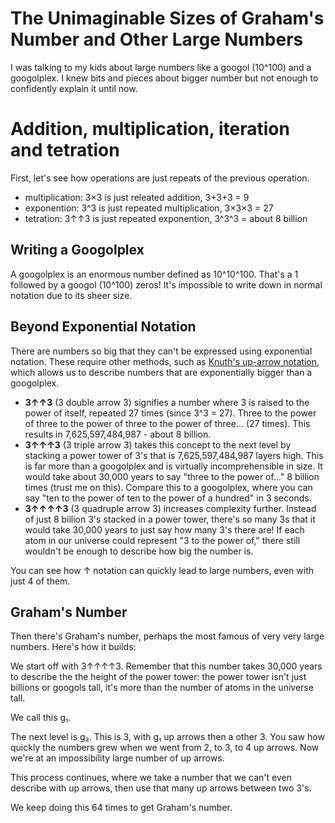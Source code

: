 # The Unimaginable Sizes of Graham's Number and Other Large Numbers

I was talking to my kids about large numbers like a googol (10^100) and a googolplex. I knew bits and pieces about bigger number but not enough to confidently explain it until now.

# Addition, multiplication, iteration and tetration

First, let's see how operations are just repeats of the previous operation.

- multiplication: 3×3 is just releated addition, 3+3+3 = 9
- exponention: 3^3 is just repeated multiplication, 3×3×3 = 27
- tetration: 3↑↑3 is just repeated exponention, 3^3^3 = about 8 billion 

## Writing a Googolplex

A googolplex is an enormous number defined as 10^10^100. That's a 1 followed by a googol (10^100) zeros! It's impossible to write down in normal notation due to its sheer size.

## Beyond Exponential Notation

There are numbers so big that they can't be expressed using exponential notation. These require other methods, such as [Knuth's up-arrow notation](https://en.wikipedia.org/wiki/Knuth%27s_up-arrow_notation), which allows us to describe numbers that are exponentially bigger than a googolplex.


- **3↑↑3** (3 double arrow 3) signifies a number where 3 is raised to the power of itself, repeated 27 times (since 3^3 = 27). Three to the power of three to the power of three to the power of three... (27 times). This results in 7,625,597,484,987 - about 8 billion.
- **3↑↑↑3** (3 triple arrow 3) takes this concept to the next level by stacking a power tower of 3's that is 7,625,597,484,987 layers high. This is far more than a googolplex and is virtually incomprehensible in size. It would take about 30,000 years to say "three to the power of..." 8 billion times (trust me on this). Compare this to a googolplex, where you can say "ten to the power of ten to the power of a hundred" in 3 seconds.
- **3↑↑↑↑3** (3 quadruple arrow 3) increases complexity further. Instead of just 8 billion 3's stacked in a power tower, there's so many 3s that it would take 30,000 years to just say how many 3's there are! If each atom in our universe could represent "3 to the power of," there still wouldn't be enough to describe how big the number is.

You can see how ↑ notation can quickly lead to large numbers, even with just 4 of them.

## Graham's Number

Then there's Graham's number, perhaps the most famous of very very large numbers. Here's how it builds:

We start off with 3↑↑↑↑3. Remember that this number takes 30,000 years to describe the the height of the power tower: the power tower isn't just billions or googols tall, it's more than the number of atoms in the universe tall.

We call this g₁.

The next level is g₂. This is 3, with g₁ up arrows then a other 3. You saw how quickly the numbers grew when we went from 2, to 3, to 4 up arrows. Now we're at an impossibility large number of up arrows.

This process continues, where we take a number that we can't even describe with up arrows, then use that many up arrows between two 3's. 

We keep doing this 64 times to get Graham's number.